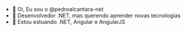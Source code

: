 - 👋 Oi, Eu sou o @pedroalcantara-net
- 👀 Desenvolvedor .NET, mas querendo aprender novas tecnologias
- 🌱 Estou estuando .NET, Angular e AngularJS

<!---
pedroalcantara-net/pedroalcantara-net is a ✨ special ✨ repository because its `README.md` (this file) appears on your GitHub profile.
You can click the Preview link to take a look at your changes.
--->
